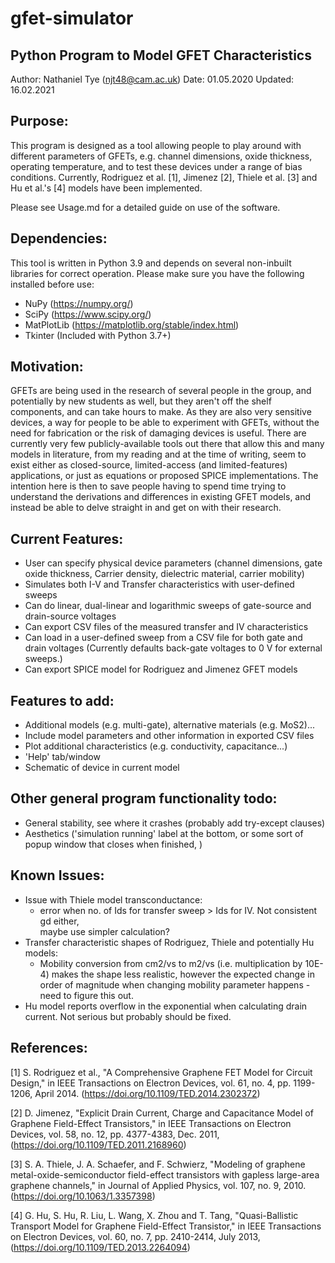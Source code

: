 # gfet-simulator
## Python Program to Model GFET Characteristics

Author: Nathaniel Tye (njt48@cam.ac.uk)
Date: 01.05.2020
Updated: 16.02.2021

## Purpose:
This program is designed as a tool allowing people to play around with different parameters of GFETs,
e.g. channel dimensions, oxide thickness, operating temperature, and to test these devices under a range
of bias conditions. Currently, Rodriguez et al. [1], Jimenez [2], Thiele et al. [3] and Hu et al.'s [4] models have been implemented.

Please see Usage.md for a detailed guide on use of the software.

## Dependencies:
This tool is written in Python 3.9 and depends on several non-inbuilt libraries for correct operation. Please make sure you have the following installed before use:

* NuPy (https://numpy.org/)
* SciPy (https://www.scipy.org/)
* MatPlotLib (https://matplotlib.org/stable/index.html)
* Tkinter (Included with Python 3.7+)

## Motivation:
GFETs are being used in the research of several people in the group, and potentially by new students as well,
but they aren't off the shelf components, and can take hours to make. As they are also very sensitive devices,
a way for people to be able to experiment with GFETs, without the need for fabrication or the risk of damaging
devices is useful. There are currently very few publicly-available tools out there that allow this and many 
models in literature, from my reading and at the time of writing, seem to exist either as closed-source, 
limited-access (and limited-features) applications, or just as equations or proposed SPICE implementations.
The intention here is then to save people having to spend time trying to understand the derivations and 
differences in existing GFET models, and instead be able to delve straight in and get on with their research.

## Current Features:
* User can specify physical device parameters (channel dimensions, gate oxide thickness,
  Carrier density, dielectric material, carrier mobility)
* Simulates both I-V and Transfer characteristics with user-defined sweeps
* Can do linear, dual-linear and logarithmic sweeps of gate-source and drain-source
  voltages
* Can export CSV files of the measured transfer and IV characteristics
* Can load in a user-defined sweep from a CSV file for both gate and drain voltages 
  (Currently defaults back-gate voltages to 0 V for external sweeps.)
* Can export SPICE model for Rodriguez and Jimenez GFET models

## Features to add:
* Additional models (e.g. multi-gate), alternative materials (e.g. MoS2)...
* Include model parameters and other information in exported CSV files
* Plot additional characteristics (e.g. conductivity, capacitance...)
* 'Help' tab/window
* Schematic of device in current model

## Other general program functionality todo:
* General stability, see where it crashes (probably add try-except clauses)
* Aesthetics ('simulation running' label at the bottom, or some sort of popup window that closes when finished, )


## Known Issues:
* Issue with Thiele model transconductance: 
  * error when no. of Ids for transfer sweep > Ids for IV. Not consistent gd either,                   
     maybe use simpler calculation?
* Transfer characteristic shapes of Rodriguez, Thiele and potentially Hu models:
  * Mobility conversion from cm2/vs to m2/vs (i.e. multiplication by 10E-4) makes the shape less realistic, however the expected change in order of magnitude when changing mobility parameter happens - need to figure this out.
* Hu model reports overflow in the exponential when calculating drain current. Not serious but probably should be fixed.
     
## References:
[1] S. Rodriguez et al., "A Comprehensive Graphene FET Model for Circuit Design," 
    in IEEE Transactions on Electron Devices, vol. 61, no. 4, pp. 1199-1206, April 2014. (https://doi.org/10.1109/TED.2014.2302372)

[2] D. Jimenez, "Explicit Drain Current, Charge and Capacitance Model of Graphene Field-Effect Transistors," in IEEE Transactions on Electron Devices, vol. 58, no. 12, pp. 4377-4383, Dec. 2011, (https://doi.org/10.1109/TED.2011.2168960)

[3] S. A. Thiele, J. A. Schaefer, and F. Schwierz, "Modeling of graphene metal-oxide-semiconductor field-effect transistors with gapless large-area graphene channels," in 
Journal of Applied Physics, vol. 107, no. 9, 2010. (https://doi.org/10.1063/1.3357398)

[4] G. Hu, S. Hu, R. Liu, L. Wang, X. Zhou and T. Tang, "Quasi-Ballistic Transport Model for Graphene Field-Effect Transistor," in IEEE Transactions on Electron Devices, vol. 60, no. 7, pp. 2410-2414, July 2013, (https://doi.org/10.1109/TED.2013.2264094)
